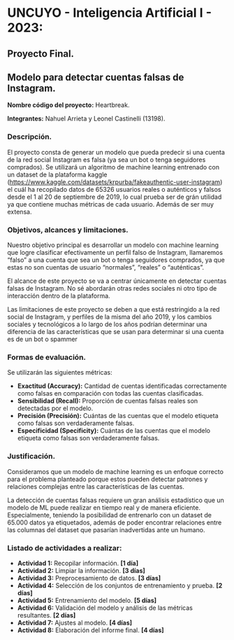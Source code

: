 # UNCUYO - Inteligencia Artificial I - 2023:
## Proyecto Final.


## Modelo para detectar cuentas falsas de Instagram.

**Nombre código del proyecto:** Heartbreak.

**Integrantes:** Nahuel Arrieta y Leonel Castinelli (13198).

### Descripción.

El proyecto consta  de generar un modelo que pueda predecir si una cuenta de la red social Instagram es falsa (ya sea un bot o tenga seguidores comprados). Se utilizará un algoritmo de machine learning entrenado con un dataset de 
la plataforma kaggle (https://www.kaggle.com/datasets/krpurba/fakeauthentic-user-instagram) el cuál ha recopilado datos de 65326 usuarios reales o auténticos y falsos desde el 1 al 20 de septiembre de 2019, lo cual prueba ser de grán 
utilidad ya que contiene muchas métricas de cada usuario. Además de ser muy extensa.  

### Objetivos, alcances y limitaciones.

Nuestro  objetivo principal es desarrollar un modelo con machine learning que logre clasificar efectivamente un perfil falso de Instagram, llamaremos “falso” a una cuenta que sea un bot o tenga seguidores comprados, ya que estas no son cuentas de usuario “normales”, “reales” o “auténticas”. 

El alcance de este proyecto se va a centrar únicamente en detectar cuentas falsas de Instagram. No sé abordarán otras redes sociales ni otro tipo de interacción dentro de la plataforma.

Las limitaciones de este proyecto se deben a que está restringido a la red social de Instagram, y perfiles de la misma del año 2019, y los cambios sociales y tecnológicos a lo largo de los años podrían determinar una diferencia de las características que se usan para determinar si una cuenta es de un bot o spammer

### Formas de evaluación.

Se utilizarán las siguientes métricas:
  - **Exactitud (Accuracy):** Cantidad de cuentas identificadas correctamente como falsas en comparación con todas las cuentas clasificadas.
  - **Sensibilidad (Recall):** Proporción de cuentas falsas reales son detectadas por el modelo.
  - **Precisión (Precisión):** Cuántas de las cuentas que el modelo etiqueta como falsas son verdaderamente falsas.
  - **Especificidad (Specificity):** Cuántas de las cuentas que el modelo etiqueta como falsas son verdaderamente falsas.

### Justificación.

Consideramos que un modelo de machine learning es un enfoque correcto para el problema planteado porque estos pueden detectar patrones y relaciones complejas entre las características de las cuentas.

La detección de cuentas falsas requiere un gran análisis estadístico que un modelo de ML puede realizar en tiempo real y de manera eficiente. Especialmente, teniendo la posibilidad de entrenarlo con un dataset de 65.000 datos ya etiquetados, además de poder encontrar relaciones entre las columnas del dataset que pasarían inadvertidas ante un humano.

### Listado de actividades a realizar:

  - **Actividad 1:** Recopilar información. **[1 día]**
  - **Actividad 2:** Limpiar la información. **[3 días]**
  - **Actividad 3:** Preprocesamiento de datos. **[3 días]**
  - **Actividad 4:** Selección de los conjuntos de entrenamiento y prueba. **[2 días]**
  - **Actividad 5:** Entrenamiento del modelo. **[5 días]**
  - **Actividad 6:** Validación del modelo y análisis de las métricas resultantes. **[2 días]** 
  - **Actividad 7:** Ajustes al modelo. **[4 días]**
  - **Actividad 8:** Elaboración del informe final. **[4 días]**
